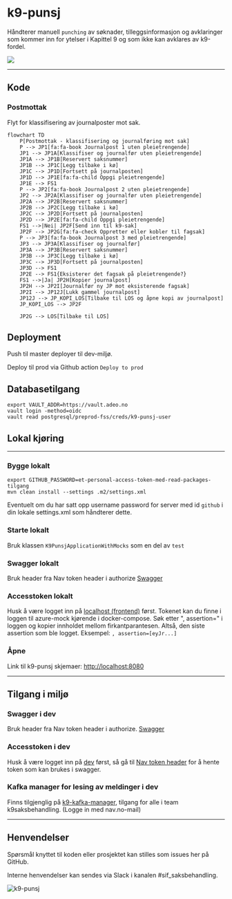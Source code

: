 # k9-punsj

Håndterer manuell `punching` av søknader, tilleggsinformasjon og avklaringer som kommer inn for ytelser i Kapittel 9 og som ikke kan avklares av k9-fordel.

[![](https://github.com/navikt/k9-punsj/workflows/Build%20and%20deploy/badge.svg)](https://github.com/navikt/k9-punsj/actions?query=workflow%3A%22Build+master%22)

---
## Kode
### Postmottak
Flyt for klassifisering av journalposter mot sak.
```mermaid
flowchart TD
    P[Postmottak - klassifisering og journalføring mot sak]
    P --> JP1[fa:fa-book Journalpost 1 uten pleietrengende]
    JP1 --> JP1A[Klassifiser og journalfør uten pleietrengende]
    JP1A --> JP1B[Reservert saksnummer]
    JP1B --> JP1C[Legg tilbake i kø]
    JP1C --> JP1D[Fortsett på journalposten]
    JP1D --> JP1E[fa:fa-child Oppgi pleietrengende]
    JP1E --> FS1
    P --> JP2[fa:fa-book Journalpost 2 uten pleietrengende]
    JP2 --> JP2A[Klassifiser og journalfør uten pleietrengende]
    JP2A --> JP2B[Reservert saksnummer]
    JP2B --> JP2C[Legg tilbake i kø]
    JP2C --> JP2D[Fortsett på journalposten]
    JP2D --> JP2E[fa:fa-child Oppgi pleietrengende]
    FS1 -->|Nei| JP2F[Send inn til k9-sak]
    JP2F --> JP2G[fa:fa-check Oppretter eller kobler til fagsak]
    P --> JP3[fa:fa-book Journalpost 3 med pleietrengende]
    JP3 --> JP3A[Klassifiser og journalfør]
    JP3A --> JP3B[Reservert saksnummer]
    JP3B --> JP3C[Legg tilbake i kø]
    JP3C --> JP3D[Fortsett på journalposten]
    JP3D --> FS1
    JP2E --> FS1{Eksisterer det fagsak på pleietrengende?}
    FS1 -->|Ja| JP2H[Kopier journalpost]
    JP2H --> JP2I[Journalfør ny JP mot eksisterende fagsak]
    JP2I --> JP12J[Lukk gammel journalpost]
    JP12J --> JP_KOPI_LOS[Tilbake til LOS og åpne kopi av journalpost]
    JP_KOPI_LOS --> JP2F
    
    JP2G --> LOS[Tilbake til LOS]
```

## Deployment

Push til master deployer til dev-miljø.

Deploy til prod via Github action `Deploy to prod`

## Databasetilgang
```
export VAULT_ADDR=https://vault.adeo.no
vault login -method=oidc
vault read postgresql/preprod-fss/creds/k9-punsj-user
```


## Lokal kjøring

---
### Bygge lokalt
```
export GITHUB_PASSWORD=et-personal-access-token-med-read-packages-tilgang
mvn clean install --settings .m2/settings.xml 
```

Eventuelt om du har satt opp username password for server med id `github` i din lokale settings.xml som håndterer dette.

### Starte lokalt
Bruk klassen `K9PunsjApplicationWithMocks` som en del av `test`

### Swagger lokalt
Bruk header fra Nav token header i authorize
[Swagger](http://localhost:8085/internal/webjars/swagger-ui/index.html?configUrl=/internal/api-docs/swagger-config)

### Accesstoken lokalt
Husk å være logget inn på [localhost (frontend)](http://localhost:8080) først.
Tokenet kan du finne i loggen til azure-mock kjørende i docker-compose.
Søk etter ", assertion=" i loggen og kopier innholdet mellom firkantparantesen. Altså, den siste assertion som ble logget.
Eksempel: `, assertion=[eyJr...]`

### Åpne
Link til k9-punsj skjemaer:
[http://localhost:8080](http://localhost:8080)

---
## Tilgang i miljø

### Swagger i dev
Bruk header fra Nav token header i authorize.
[Swagger](https://k9-punsj.dev.intern.nav.no/internal/webjars/swagger-ui/index.html?configUrl=/internal/api-docs/swagger-config)

### Accesstoken i dev
Husk å være logget inn på [dev](https://k9-punsj.dev.intern.nav.no/) først, så gå til 
[Nav token header](https://k9-punsj-oidc-auth-proxy.dev.intern.nav.no/api/k9-punsj/oidc/hentNavTokenHeader)
for å hente token som kan brukes i swagger.

### Kafka manager for lesing av meldinger i dev
Finns tilgjenglig på [k9-kafka-manager](https://k9-kafka-manager.intern.dev.nav.no/index.html), tilgang for alle i team k9saksbehandling. (Logge in med nav.no-mail)

---
## Henvendelser
 Spørsmål knyttet til koden eller prosjektet kan stilles som issues her på GitHub.
 
 Interne henvendelser kan sendes via Slack i kanalen #sif_saksbehandling. 

![k9-punsj](logo.png)
